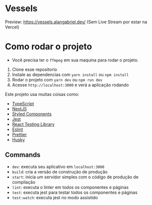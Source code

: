 # Vessels

Preview: https://vessels.alangabriel.dev/ (Sem Live Stream por estar na Vercel)

# Como rodar o projeto

* Você precisa ter o `ffmpeg` em sua maquina para rodar o projeto.

1. Clone esse repositorio
2. Instale as dependencias com `yarn install` ou `npm install`
3. Rodar o projeto com `yarn dev` ou `npm run dev`
4. Acesse `http://localhost:3000` e verá a aplicação rodando


Este projeto usa muitas coisas como:

- [TypeScript](https://www.typescriptlang.org/)
- [NextJS](https://nextjs.org/)
- [Styled Components](https://styled-components.com/)
- [Jest](https://jestjs.io/)
- [React Testing Library](https://testing-library.com/docs/react-testing-library/intro)
- [Eslint](https://eslint.org/)
- [Prettier](https://prettier.io/)
- [Husky](https://github.com/typicode/husky)


## Commands

- `dev`: executa seu aplicativo em `localhost:3000`
- `build`: cria a versão de construção de produção
- `start`: inicia um servidor simples com o código de produção de compilação
- `lint`: executa o linter em todos os componentes e páginas
- `test`: executa jest para testar todos os componentes e páginas
- `test:watch`: executa jest no modo assistido
